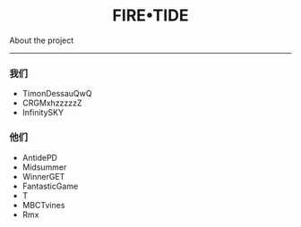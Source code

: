 <h1 align="center">FIRE•TIDE</h1>
About the project

----
### 我们
* TimonDessauQwQ
* CRGMxhzzzzzZ
* InfinitySKY

### 他们
* AntidePD
* Midsummer
* WinnerGET
* FantasticGame
* T
* MBCTvines
* Rmx